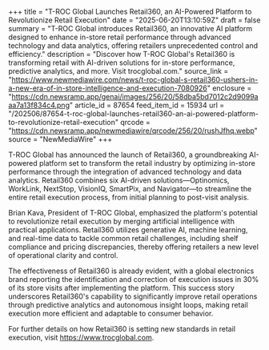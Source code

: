 +++
title = "T-ROC Global Launches Retail360, an AI-Powered Platform to Revolutionize Retail Execution"
date = "2025-06-20T13:10:59Z"
draft = false
summary = "T-ROC Global introduces Retail360, an innovative AI platform designed to enhance in-store retail performance through advanced technology and data analytics, offering retailers unprecedented control and efficiency."
description = "Discover how T-ROC Global's Retail360 is transforming retail with AI-driven solutions for in-store performance, predictive analytics, and more. Visit trocglobal.com."
source_link = "https://www.newmediawire.com/news/t-roc-global-s-retail360-ushers-in-a-new-era-of-in-store-intelligence-and-execution-7080926"
enclosure = "https://cdn.newsramp.app/genai/images/256/20/58dba5bd7012c2d9099aaa7a13f834c4.png"
article_id = 87654
feed_item_id = 15934
url = "/202506/87654-t-roc-global-launches-retail360-an-ai-powered-platform-to-revolutionize-retail-execution"
qrcode = "https://cdn.newsramp.app/newmediawire/qrcode/256/20/rushJfhq.webp"
source = "NewMediaWire"
+++

<p>T-ROC Global has announced the launch of Retail360, a groundbreaking AI-powered platform set to transform the retail industry by optimizing in-store performance through the integration of advanced technology and data analytics. Retail360 combines six AI-driven solutions—Optinomics, WorkLink, NextStop, VisionIQ, SmartPix, and Navigator—to streamline the entire retail execution process, from initial planning to post-visit analysis.</p><p>Brian Kava, President of T-ROC Global, emphasized the platform's potential to revolutionize retail execution by merging artificial intelligence with practical applications. Retail360 utilizes generative AI, machine learning, and real-time data to tackle common retail challenges, including shelf compliance and pricing discrepancies, thereby offering retailers a new level of operational clarity and control.</p><p>The effectiveness of Retail360 is already evident, with a global electronics brand reporting the identification and correction of execution issues in 30% of its store visits after implementing the platform. This success story underscores Retail360's capability to significantly improve retail operations through predictive analytics and autonomous insight loops, making retail execution more efficient and adaptable to consumer behavior.</p><p>For further details on how Retail360 is setting new standards in retail execution, visit <a href='https://www.trocglobal.com' rel='nofollow' target='_blank'>https://www.trocglobal.com</a>.</p>